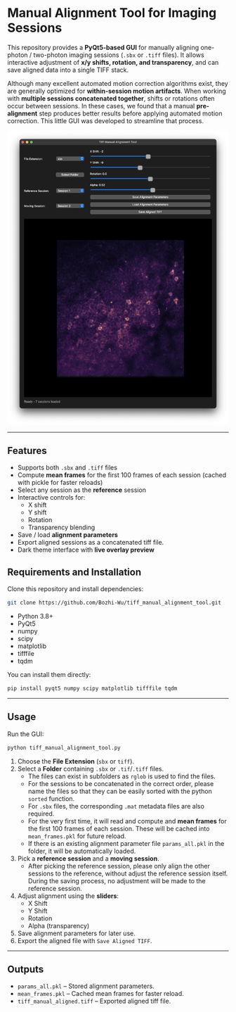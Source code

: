 # Manual Alignment Tool for Imaging Sessions

This repository provides a **PyQt5-based GUI** for manually aligning one-photon / two-photon imaging sessions (`.sbx` or `.tiff` files). It allows interactive adjustment of **x/y shifts, rotation, and transparency**, and can save aligned data into a single TIFF stack.

Although many excellent automated motion correction algorithms exist, they are generally optimized for **within-session motion artifacts**. When working with **multiple sessions concatenated together**, shifts or rotations often occur between sessions. In these cases, we found that a manual **pre-alignment** step produces better results before applying automated motion correction. This little GUI was developed to streamline that process.

![GUI Screenshot](GUI_sample.png)

---

## Features

- Supports both `.sbx` and `.tiff` files
- Compute **mean frames** for the first 100 frames of each session (cached with pickle for faster reloads)
- Select any session as the **reference** session
- Interactive controls for:
  - X shift  
  - Y shift  
  - Rotation  
  - Transparency blending
- Save / load **alignment parameters**
- Export aligned sessions as a concatenated tiff file.
- Dark theme interface with **live overlay preview**


## Requirements and Installation

Clone this repository and install dependencies:

```bash
git clone https://github.com/Bozhi-Wu/tiff_manual_alignment_tool.git
```
- Python 3.8+
- PyQt5
- numpy
- scipy
- matplotlib
- tifffile
- tqdm

You can install them directly:

```bash
pip install pyqt5 numpy scipy matplotlib tifffile tqdm
```

---

## Usage

Run the GUI:

```bash
python tiff_manual_alignment_tool.py
```
1. Choose the **File Extension** (`sbx` or `tiff`).
2. Select a **Folder** containing `.sbx` or `.tif`/`.tiff` files. 
   - The files can exist in subfolders as `rglob` is used to find the files.
   - For the sessions to be concatenated in the correct order, please name the files so that they can be easily sorted with the python `sorted` function.
   - For `.sbx` files, the corresponding `.mat` metadata files are also required.
   - For the very first time, it will read and compute and **mean frames** for the first 100 frames of each session. These will be cached into `mean_frames.pkl` for future reload.
   - If there is an existing alignment parameter file `params_all.pkl` in the folder, it will be automatically loaded.
3. Pick a **reference session** and a **moving session**.
   - After picking the reference session, please only align the other sessions to the reference, without adjust the reference session itself. During the saving process, no adjustment will be made to the reference session. 
4. Adjust alignment using the **sliders**:
   - X Shift
   - Y Shift
   - Rotation
   - Alpha (transparency)
5. Save alignment parameters for later use.
6. Export the aligned file with `Save Aligned TIFF`.

---

## Outputs

- `params_all.pkl` – Stored alignment parameters.  
- `mean_frames.pkl` – Cached mean frames for faster reload.  
- `tiff_manual_aligned.tiff` – Exported aligned tiff file. 
